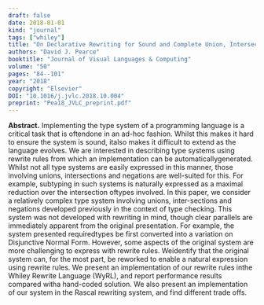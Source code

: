 ```yaml
---
draft: false
date: 2018-01-01
kind: "journal"
tags: ["whiley"]
title: "On Declarative Rewriting for Sound and Complete Union, Intersection and Negation Types"
authors: "David J. Pearce"
booktitle: "Journal of Visual Languages & Computing"
volume: "50"
pages: "84--101"
year: "2018"
copyright: "Elsevier"
DOI: "10.1016/j.jvlc.2018.10.004"
preprint: "Pea18_JVLC_preprint.pdf"
---
```


**Abstract.**  Implementing the type system of a programming language is a critical task that is oftendone in an ad-hoc fashion.  Whilst this makes it hard to ensure the system is sound, italso makes it difficult to extend as the language evolves. We are interested in describing type systems using rewrite rules from which an implementation can be automaticallygenerated. Whilst not all type systems are easily expressed in this manner, those involving unions, intersections and negations are well-suited for this. For example, subtyping in such systems is naturally expressed as a maximal reduction over the intersection oftypes involved.  In this paper, we consider a relatively complex type system involving unions, inter-sections and negations developed previously in the context of type checking. This system was not developed with rewriting in mind, though clear parallels are immediately apparent from the original presentation.  For example, the system presented requiredtypes be first converted into a variation on Disjunctive Normal Form.  However, some aspects of the original system are more challenging to express with rewrite rules.  Weidentify that the original system can, for the most part, be reworked to enable a natural expression using rewrite rules.  We present an implementation of our rewrite rules inthe Whiley Rewrite Language (WyRL), and report performance results compared witha hand-coded solution. We also present an implementation of our system in the Rascal rewriting system, and find different trade offs.
